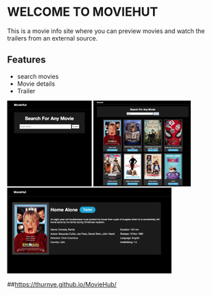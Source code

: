 # WELCOME TO MOVIEHUT
This is a movie info site where you can preview movies and watch the trailers from an external source.

## Features
* search movies  
* Movie details  
* Trailer


<img src="images/search.png" alt="img" height="200px" weight="150px"> <img src="images/searchitem.png" alt="img" height="200px" weight="150px">
<img src="images/itemdisplay.png" alt="img" height="200px" weight="150px">


##https://thurnye.github.io/MovieHub/
